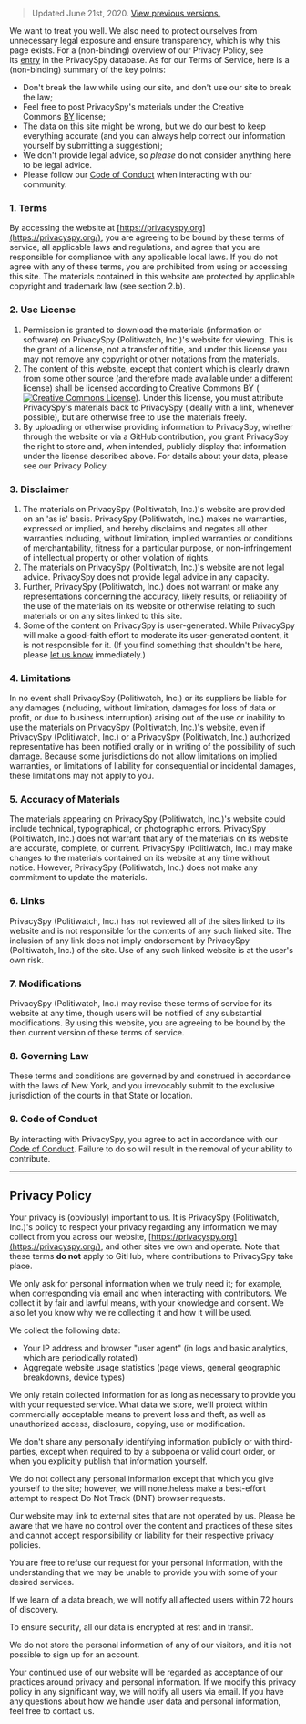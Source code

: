 > Updated June 21st, 2020. [View previous versions.](https://github.com/Politiwatch/privacyspy/commits/master/TERMS_AND_PRIVACY.md)

We want to treat you well. We also need to protect ourselves from unnecessary legal exposure and ensure transparency, which is why this page exists. For a (non-binding) overview of our Privacy Policy, see its [entry](https://privacyspy.org/product/privacyspy) in the PrivacySpy database. As for our Terms of Service, here is a (non-binding) summary of the key points:

-   Don't break the law while using our site, and don't use our site to break the law;
-   Feel free to post PrivacySpy's materials under the Creative Commons [BY](https://creativecommons.org/licenses/by/4.0/) license;
-   The data on this site might be wrong, but we do our best to keep everything accurate (and you can always help correct our information yourself by submitting a suggestion);
-   We don't provide legal advice, so *please* do not consider anything here to be legal advice.
-   Please follow our [Code of Conduct](https://privacyspy.org/conduct/) when interacting with our community.

### 1\. Terms

By accessing the website at [https://privacyspy.org](https://privacyspy.org/), you are agreeing to be bound by these terms of service, all applicable laws and regulations, and agree that you are responsible for compliance with any applicable local laws. If you do not agree with any of these terms, you are prohibited from using or accessing this site. The materials contained in this website are protected by applicable copyright and trademark law (see section 2.b).

### 2\. Use License

1.  Permission is granted to download the materials (information or software) on PrivacySpy (Politiwatch, Inc.)'s website for viewing. This is the grant of a license, not a transfer of title, and under this license you may not remove any copyright or other notations from the materials.
2.  The content of this website, except that content which is clearly drawn from some other source (and therefore made available under a different license) shall be licensed according to Creative Commons BY ([![Creative Commons License](https://i.creativecommons.org/l/by/4.0/80x15.png)](https://creativecommons.org/licenses/by/4.0/)). Under this license, you must attribute PrivacySpy's materials back to PrivacySpy (ideally with a link, whenever possible), but are otherwise free to use the materials freely.
3.  By uploading or otherwise providing information to PrivacySpy, whether through the website or via a GitHub contribution, you grant PrivacySpy the right to store and, when intended, publicly display that information under the license described above. For details about your data, please see our Privacy Policy.

### 3\. Disclaimer

1.  The materials on PrivacySpy (Politiwatch, Inc.)'s website are provided on an 'as is' basis. PrivacySpy (Politiwatch, Inc.) makes no warranties, expressed or implied, and hereby disclaims and negates all other warranties including, without limitation, implied warranties or conditions of merchantability, fitness for a particular purpose, or non-infringement of intellectual property or other violation of rights.
2.  The materials on PrivacySpy (Politiwatch, Inc.)'s website are not legal advice. PrivacySpy does not provide legal advice in any capacity.
3.  Further, PrivacySpy (Politiwatch, Inc.) does not warrant or make any representations concerning the accuracy, likely results, or reliability of the use of the materials on its website or otherwise relating to such materials or on any sites linked to this site.
4.  Some of the content on PrivacySpy is user-generated. While PrivacySpy will make a good-faith effort to moderate its user-generated content, it is not responsible for it. (If you find something that shouldn't be here, please [let us know](mailto:secure@politiwatch.org) immediately.)

### 4\. Limitations

In no event shall PrivacySpy (Politiwatch, Inc.) or its suppliers be liable for any damages (including, without limitation, damages for loss of data or profit, or due to business interruption) arising out of the use or inability to use the materials on PrivacySpy (Politiwatch, Inc.)'s website, even if PrivacySpy (Politiwatch, Inc.) or a PrivacySpy (Politiwatch, Inc.) authorized representative has been notified orally or in writing of the possibility of such damage. Because some jurisdictions do not allow limitations on implied warranties, or limitations of liability for consequential or incidental damages, these limitations may not apply to you.

### 5\. Accuracy of Materials

The materials appearing on PrivacySpy (Politiwatch, Inc.)'s website could include technical, typographical, or photographic errors. PrivacySpy (Politiwatch, Inc.) does not warrant that any of the materials on its website are accurate, complete, or current. PrivacySpy (Politiwatch, Inc.) may make changes to the materials contained on its website at any time without notice. However, PrivacySpy (Politiwatch, Inc.) does not make any commitment to update the materials.

### 6\. Links

PrivacySpy (Politiwatch, Inc.) has not reviewed all of the sites linked to its website and is not responsible for the contents of any such linked site. The inclusion of any link does not imply endorsement by PrivacySpy (Politiwatch, Inc.) of the site. Use of any such linked website is at the user's own risk.

### 7\. Modifications

PrivacySpy (Politiwatch, Inc.) may revise these terms of service for its website at any time, though users will be notified of any substantial modifications. By using this website, you are agreeing to be bound by the then current version of these terms of service.

### 8\. Governing Law

These terms and conditions are governed by and construed in accordance with the laws of New York, and you irrevocably submit to the exclusive jurisdiction of the courts in that State or location.

### 9\. Code of Conduct

By interacting with PrivacySpy, you agree to act in accordance with our [Code of Conduct](https://privacyspy.org/conduct/). Failure to do so will result in the removal of your ability to contribute.

* * * * *

Privacy Policy
--------------

Your privacy is (obviously) important to us. It is PrivacySpy (Politiwatch, Inc.)'s policy to respect your privacy regarding any information we may collect from you across our website, [https://privacyspy.org](https://privacyspy.org/), and other sites we own and operate. Note that these terms **do not** apply to GitHub, where contributions to PrivacySpy take place.

We only ask for personal information when we truly need it; for example, when corresponding via email and when interacting with contributors. We collect it by fair and lawful means, with your knowledge and consent. We also let you know why we're collecting it and how it will be used.

We collect the following data:

-   Your IP address and browser "user agent" (in logs and basic analytics, which are periodically rotated)
-   Aggregate website usage statistics (page views, general geographic breakdowns, device types)

We only retain collected information for as long as necessary to provide you with your requested service. What data we store, we'll protect within commercially acceptable means to prevent loss and theft, as well as unauthorized access, disclosure, copying, use or modification.

We don't share any personally identifying information publicly or with third-parties, except when required to by a subpoena or valid court order, or when you explicitly publish that information yourself.

We do not collect any personal information except that which you give yourself to the site; however, we will nonetheless make a best-effort attempt to respect Do Not Track (DNT) browser requests.

Our website may link to external sites that are not operated by us. Please be aware that we have no control over the content and practices of these sites and cannot accept responsibility or liability for their respective privacy policies.

You are free to refuse our request for your personal information, with the understanding that we may be unable to provide you with some of your desired services.

If we learn of a data breach, we will notify all affected users within 72 hours of discovery.

To ensure security, all our data is encrypted at rest and in transit.

We do not store the personal information of any of our visitors, and it is not possible to sign up for an account.

Your continued use of our website will be regarded as acceptance of our practices around privacy and personal information. If we modify this privacy policy in any significant way, we will notify all users via email. If you have any questions about how we handle user data and personal information, feel free to contact us.